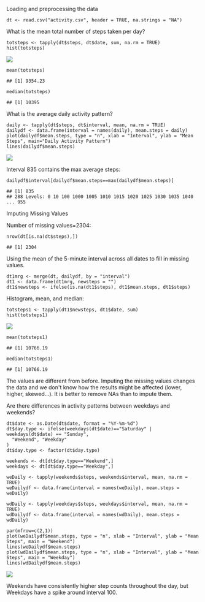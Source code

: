 Loading and preprocessing the data

    dt <- read.csv("activity.csv", header = TRUE, na.strings = "NA")

What is the mean total number of steps taken per day?

    totsteps <- tapply(dt$steps, dt$date, sum, na.rm = TRUE)
    hist(totsteps)

![](PA1_template_files/figure-markdown_strict/unnamed-chunk-2-1.png)<!-- -->

    mean(totsteps)

    ## [1] 9354.23

    median(totsteps)

    ## [1] 10395

What is the average daily activity pattern?

    daily <- tapply(dt$steps, dt$interval, mean, na.rm = TRUE)
    dailydf <- data.frame(interval = names(daily), mean.steps = daily)
    plot(dailydf$mean.steps, type = "n", xlab = "Interval", ylab = "Mean Steps", main="Daily Activity Pattern")
    lines(dailydf$mean.steps)

![](PA1_template_files/figure-markdown_strict/unnamed-chunk-3-1.png)<!-- -->

Interval 835 contains the max average steps:

    dailydf$interval[dailydf$mean.steps==max(dailydf$mean.steps)]

    ## [1] 835
    ## 288 Levels: 0 10 100 1000 1005 1010 1015 1020 1025 1030 1035 1040 ... 955

Imputing Missing Values

Number of missing values=2304:

    nrow(dt[is.na(dt$steps),])

    ## [1] 2304

Using the mean of the 5-minute interval across all dates to fill in
missing values.

    dt1mrg <- merge(dt, dailydf, by = "interval")
    dt1 <- data.frame(dt1mrg, newsteps = "")
    dt1$newsteps <- ifelse(is.na(dt1$steps), dt1$mean.steps, dt1$steps)

Histogram, mean, and median:

    totsteps1 <- tapply(dt1$newsteps, dt1$date, sum)
    hist(totsteps1)

![](PA1_template_files/figure-markdown_strict/unnamed-chunk-7-1.png)<!-- -->

    mean(totsteps1)

    ## [1] 10766.19

    median(totsteps1)

    ## [1] 10766.19

The values are different from before. Imputing the missing values
changes the data and we don't know how the results might be affected
(lower, higher, skewed...). It is better to remove NAs than to impute
them.

Are there differences in activity patterns between weekdays and
weekends?

    dt$date <- as.Date(dt$date, format = "%Y-%m-%d")
    dt$day.type <- ifelse(weekdays(dt$date)=="Saturday" | weekdays(dt$date) == "Sunday",
      "Weekend", "Weekday"
    )
    dt$day.type <- factor(dt$day.type)

    weekends <- dt[dt$day.type=="Weekend",]
    weekdays <- dt[dt$day.type=="Weekday",]

    weDaily <- tapply(weekends$steps, weekends$interval, mean, na.rm = TRUE)
    weDailydf <- data.frame(interval = names(weDaily), mean.steps = weDaily)

    wdDaily <- tapply(weekdays$steps, weekdays$interval, mean, na.rm = TRUE)
    wdDailydf <- data.frame(interval = names(wdDaily), mean.steps = wdDaily)

    par(mfrow=c(2,1))
    plot(weDailydf$mean.steps, type = "n", xlab = "Interval", ylab = "Mean Steps", main = "Weekend")
    lines(weDailydf$mean.steps)
    plot(wdDailydf$mean.steps, type = "n", xlab = "Interval", ylab = "Mean Steps", main = "Weekday")
    lines(wdDailydf$mean.steps)

![](PA1_template_files/figure-markdown_strict/unnamed-chunk-9-1.png)<!-- -->

Weekends have consistently higher step counts throughout the day, but
Weekdays have a spike around interval 100.
